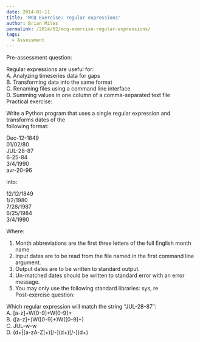 ```yaml
---
date: 2014-02-11
title: 'MCQ Exercise: regular expressions'
author: Brian Miles
permalink: /2014/02/mcq-exercise-regular-expressions/
tags:
  - Assessment
---
```

Pre-assessment question:

Regular expressions are useful for:  
A. Analyzing timeseries data for gaps  
B. Transforming data into the same format  
C. Renaming files using a command line interface  
D. Summing values in one column of a comma-separated text file  
Practical exercise:

Write a Python program that uses a single regular expression and transforms dates of the  
following format:

Dec-12-1849  
01/02/80  
JUL-28-87  
6-25-84  
3/4/1990  
avr-20-96

into:

12/12/1849  
1/2/1980  
7/28/1987  
6/25/1984  
3/4/1990

Where:

1. Month abbreviations are the first three letters of the full English month name  
2. Input dates are to be read from the file named in the first command line argument.  
3. Output dates are to be written to standard output.  
4. Un-matched dates should be written to standard error with an error message.  
5. You may only use the following standard libraries: sys, re  
Post-exercise question:

Which regular expression will match the string &#8220;JUL-28-87&#8243;:  
A. [a-z]+W[0-9]+W[0-9]+  
B. ([a-z]+)W([0-9]+)W([0-9]+)  
C. JUL-w-w  
D. (d+|\[a-zA-Z]+)[/-\](d+)\[/-\](d+)
